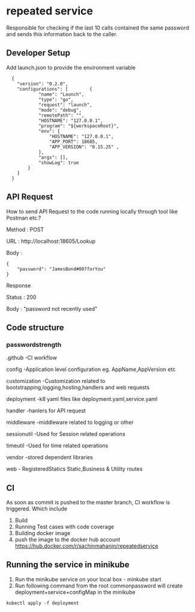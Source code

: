 # repeated service 
Responsible for checking if the last 10 calls contained the same password and sends this information back to the caller.

## Developer Setup
  Add launch.json to provide the environment variable
```
  {
    "version": "0.2.0",
    "configurations": [        {
            "name": "Launch",
            "type": "go",
            "request": "launch",
            "mode": "debug",
            "remotePath": "",
            "HOSTNAME": "127.0.0.1",
            "program": "${workspaceRoot}",
            "env": {
                "HOSTNAME": "127.0.0.1",
                "APP_PORT": 18605,
                "APP_VERSION": "0.15.25" ,              
            },
            "args": [],
            "showLog": true
        }
    ]
  }
```

## API Request
How to send API Request to the code running locally through tool like Postman etc.?

Method : POST

URL : http://localhost:18605/Lookup

Body :

```
{
    "password": "JamesBond#007forYou"
}
```


Response 

Status : 200

Body : "password not recently used"

## Code structure

### passwordstrength

  .github        -CI workflow
  
  config         -Application level configuration eg. AppName,AppVersion etc
  
  customization  -Customization related to bootstrapping,logging,hosting,handlers and web requests
  
  deployment     -k8 yaml files like deployment.yaml,service.yaml
  
  handler        -hanlers for API request
  
  middleware     -middleware related to logging or other
  
  sessionutil    -Used for Session related operations
  
  timeutil       -Used for time related operations
  
  vendor         -stored dependent libraries
  
  web            - RegisteredStatics Static,Business & Utility routes

## CI
As soon as commit is pushed to the master branch, CI workflow is triggered. Which include
1. Build
2. Running Test cases with code coverage
3. Building docker image
4. push the image to the docker hub account https://hub.docker.com/r/sachinmahanin/repeatedservice

## Running the service in minikube
1. Run the minikube service on your local box - minkube start
2. Run following command from the root commonpassword will create deployment+service+configMap in the minikube
```
kubectl apply -f deployment
```

